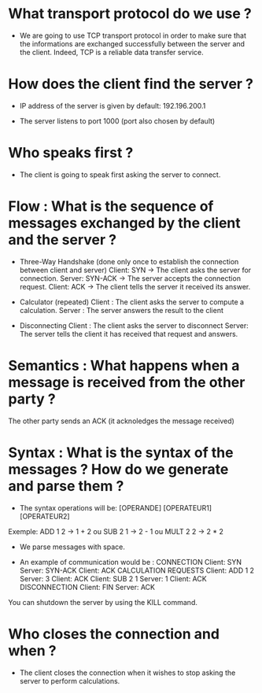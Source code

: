 # What transport protocol do we use ?

+ We are going to use TCP transport protocol in order to make sure that the informations are exchanged
successfully between the server and the client. Indeed, TCP is a reliable data transfer service.

# How does the client find the server ?

+ IP address of the server is given by default: 192.196.200.1 

+ The server listens to port 1000 (port also chosen by default)

# Who speaks first ?

+ The client is going to speak first asking the server to connect.

# Flow : What is the sequence of messages exchanged by the client and the server ?

+ Three-Way Handshake (done only once to establish the connection between client and server)
Client: SYN     -> The client asks the server for connection.
Server: SYN-ACK -> The server accepts the connection request.
Client: ACK     -> The client tells the server it received its answer.

+ Calculator (repeated)
Client : The client asks the server to compute a calculation.
Server : The server answers the result to the client

+ Disconnecting 
Client : The client asks the server to disconnect
Server: The server tells the client it has received that request and answers.

# Semantics : What happens when a message is received from the other party ?
The other party sends an ACK (it acknoledges the message received)

# Syntax : What is the syntax of the messages ? How do we generate and parse them ?

+ The syntax operations will be:
[OPERANDE] [OPERATEUR1] [OPERATEUR2]

Exemple: ADD 1 2 -> 1 + 2
ou SUB 2 1 -> 2 - 1
ou MULT 2 2 -> 2 * 2

+ We parse messages with space.

+ An example of communication would be :
CONNECTION
Client: SYN
Server: SYN-ACK
Client: ACK
CALCULATION REQUESTS
Client: ADD 1 2
Server: 3
Client: ACK
Client: SUB 2 1
Server: 1
Client: ACK
DISCONNECTION
Client: FIN
Server: ACK

You can shutdown the server by using the KILL command.

# Who closes the connection and when ?

+ The client closes the connection when it wishes to stop asking the server to perform calculations.

